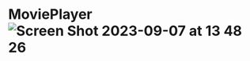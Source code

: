 # MoviePlayer  ![Screen Shot 2023-09-07 at 13 48 26](https://github.com/sirineksi/MoviePlayer/assets/97099040/7750ad3b-2430-40d3-92b0-df7a2dc1b880)
